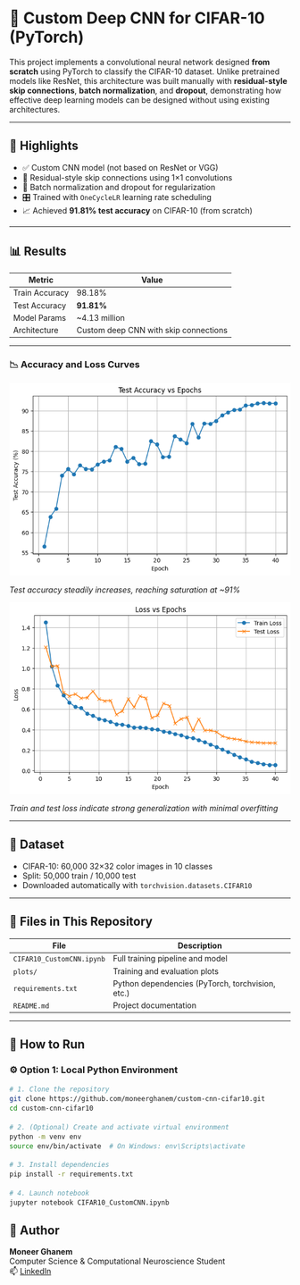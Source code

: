 # 🧠 Custom Deep CNN for CIFAR-10 (PyTorch)

This project implements a convolutional neural network designed **from scratch** using PyTorch to classify the CIFAR-10 dataset. Unlike pretrained models like ResNet, this architecture was built manually with **residual-style skip connections**, **batch normalization**, and **dropout**, demonstrating how effective deep learning models can be designed without using existing architectures.

---

## 🚀 Highlights

- ✅ Custom CNN model (not based on ResNet or VGG)
- 🔁 Residual-style skip connections using 1×1 convolutions
- 🧼 Batch normalization and dropout for regularization
- 🎛️ Trained with `OneCycleLR` learning rate scheduling
- 📈 Achieved **91.81% test accuracy** on CIFAR-10 (from scratch)

---

## 📊 Results

| Metric         | Value         |
|----------------|---------------|
| Train Accuracy | 98.18%        |
| Test Accuracy  | **91.81%**    |
| Model Params   | ~4.13 million    |
| Architecture   | Custom deep CNN with skip connections |

---

### 📉 Accuracy and Loss Curves

![Test Accuracy vs Epochs](plots/test_accuracy_vs_epoch.png)

_Test accuracy steadily increases, reaching saturation at ~91%_

![Loss vs Epochs](plots/loss_vs_epoch.png)

_Train and test loss indicate strong generalization with minimal overfitting_

---

## 🧪 Dataset

- CIFAR-10: 60,000 32×32 color images in 10 classes
- Split: 50,000 train / 10,000 test
- Downloaded automatically with `torchvision.datasets.CIFAR10`

---

## 📁 Files in This Repository

| File | Description |
|------|-------------|
| `CIFAR10_CustomCNN.ipynb` | Full training pipeline and model |
| `plots/` | Training and evaluation plots |
| `requirements.txt` | Python dependencies (PyTorch, torchvision, etc.) |
| `README.md` | Project documentation |

---

## 🔧 How to Run

### ⚙️ Option 1: Local Python Environment

```bash
# 1. Clone the repository
git clone https://github.com/moneerghanem/custom-cnn-cifar10.git
cd custom-cnn-cifar10

# 2. (Optional) Create and activate virtual environment
python -m venv env
source env/bin/activate  # On Windows: env\Scripts\activate

# 3. Install dependencies
pip install -r requirements.txt

# 4. Launch notebook
jupyter notebook CIFAR10_CustomCNN.ipynb
```


## 👤 Author
**Moneer Ghanem**  
Computer Science & Computational Neuroscience Student  
📫 [LinkedIn](https://www.linkedin.com/in/moneerghanem)  
